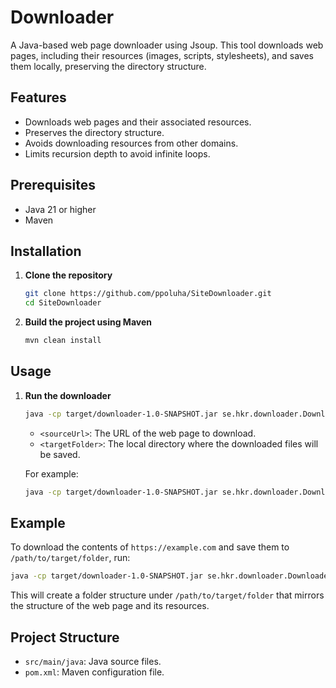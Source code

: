 # Downloader

A Java-based web page downloader using Jsoup. This tool downloads web pages, including their resources (images, scripts, stylesheets), and saves them locally, preserving the directory structure.

## Features

- Downloads web pages and their associated resources.
- Preserves the directory structure.
- Avoids downloading resources from other domains.
- Limits recursion depth to avoid infinite loops.

## Prerequisites

- Java 21 or higher
- Maven

## Installation

1. **Clone the repository**

    ```sh
    git clone https://github.com/ppoluha/SiteDownloader.git
    cd SiteDownloader
    ```

2. **Build the project using Maven**

    ```sh
    mvn clean install
    ```

## Usage

1. **Run the downloader**

    ```sh
    java -cp target/downloader-1.0-SNAPSHOT.jar se.hkr.downloader.Downloader <sourceUrl> <targetFolder>
    ```

    - `<sourceUrl>`: The URL of the web page to download.
    - `<targetFolder>`: The local directory where the downloaded files will be saved.

    For example:

    ```sh
    java -cp target/downloader-1.0-SNAPSHOT.jar se.hkr.downloader.Downloader https://example.com /path/to/target/folder
    ```

## Example

To download the contents of `https://example.com` and save them to `/path/to/target/folder`, run:

```sh
java -cp target/downloader-1.0-SNAPSHOT.jar se.hkr.downloader.Downloader https://example.com /path/to/target/folder
```

This will create a folder structure under `/path/to/target/folder` that mirrors the structure of the web page and its resources.

## Project Structure

- `src/main/java`: Java source files.
- `pom.xml`: Maven configuration file.
